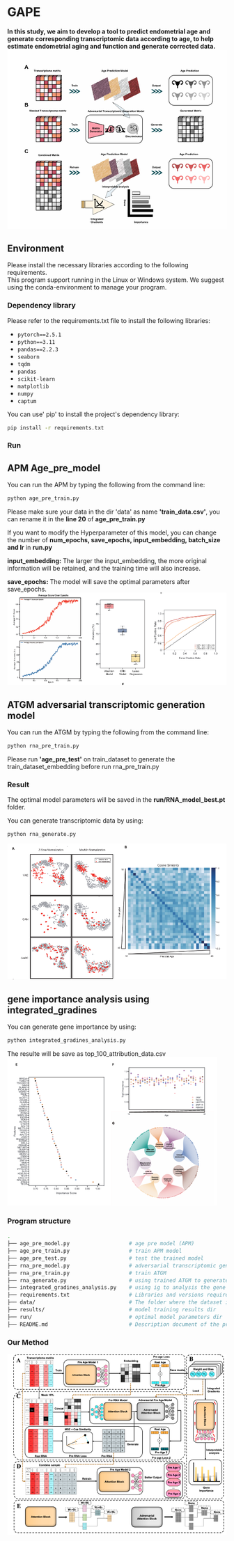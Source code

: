 # GAPE
**In this study, we aim to develop a tool to predict endometrial age and generate corresponding transcriptomic data according to age, to help estimate endometrial aging and function and generate corrected data.**
![Endometrial Age Overflow](imgs/overflow.png)
## Environment

Please install the necessary libraries according to the following requirements.  
This program support running in the Linux or Windows system.
We suggest using the conda-environment to manage your program.

### Dependency library

Please refer to the requirements.txt file to install the following libraries:

- `pytorch==2.5.1`
- `python==3.11`
- `pandas==2.2.3`
- `seaborn`
- `tqdm`
- `pandas`
- `scikit-learn`
- `matplotlib`
- `numpy`
- `captum`

You can use' pip' to install the project's dependency library:

```bash
pip install -r requirements.txt
```
### Run
## APM  Age_pre_model

You can run the APM by typing the following from the command line:

```bash
python age_pre_train.py
```
Please make sure your data in the dir 'data' as name **'train_data.csv'**, you can rename it in the **line 20** of **age_pre_train.py**  

If you want to modify the Hyperparameter of this model, you can change the number of **num_epochs, save_epochs, input_embedding, batch_size and lr** in **run.py**  

**input_embedding:** The larger the input_embedding, the more original information will be retained, and the training time will also increase.

**save_epochs:** The model will save the optimal parameters after save_epochs.
![APM](imgs/APM.png)

## ATGM  adversarial transcriptomic generation model
You can run the ATGM by typing the following from the command line:

```bash
python rna_pre_train.py
```
Please run **'age_pre_test'** on train_dataset to generate the train_dataset_embedding before run rna_pre_train.py

### Result
The optimal model parameters will be saved in the **run/RNA_model_best.pt** folder.

You can generate transcriptomic data by using:

```bash
python rna_generate.py
```
![ATGM](imgs/ATGM.png)

## gene importance analysis using integrated_gradines

You can generate gene importance by using:

```bash
python integrated_gradines_analysis.py 
```
The resulte will be save as top_100_attribution_data.csv
![gene_importance](imgs/gene_importance.png)

### Program structure
```bash
.
├── age_pre_model.py                   # age pre model (APM)
├── age_pre_train.py                   # train APM model
├── age_pre_test.py                    # test the trained model
├── rna_pre_model.py                   # adversarial transcriptomic generation model (ATGM)
├── rna_pre_train.py                   # train ATGM
├── rna_generate.py                    # using trained ATGM to generate transcriptomic data
├── integrated_gradines_analysis.py    # using ig to analysis the gene's importance
├── requirements.txt                   # Libraries and versions required for the project
├── data/                              # The folder where the dataset is stored.
├── results/                           # model training results dir
├── run/                               # optimal model parameters dir
├── README.md                          # Description document of the project
```
### Our Method
![Method](imgs/Method.png)
